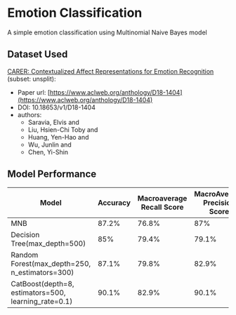 # Emotion Classification
A simple emotion classification using Multinomial Naive Bayes model

## Dataset Used
[CARER: Contextualized Affect Representations for Emotion Recognition](https://huggingface.co/datasets/dair-ai/emotion) (subset: unsplit):
- Paper url: [https://www.aclweb.org/anthology/D18-1404](https://www.aclweb.org/anthology/D18-1404)
- DOI: 10.18653/v1/D18-1404
- authors:
    - Saravia, Elvis  and
    - Liu, Hsien-Chi Toby  and
    - Huang, Yen-Hao  and
    - Wu, Junlin  and
    - Chen, Yi-Shin

## Model Performance
| Model | Accuracy | Macroaverage Recall Score | MacroAverage Precision Score | MacroAverage F1 Score |
|-------|-------|-----------|-------------|-------------|
| MNB | 87.2% | 76.8% | 87% | 80.1% |
| Decision Tree(max_depth=500) | 85% | 79.4% | 79.1% | 79.2% |
| Random Forest(max_depth=250, n_estimators=300) | 87.1% | 79.8% | 82.9% | 81.2% |
| CatBoost(depth=8, estimators=500, learning_rate=0.1) | 90.1% | 82.9% | 90.1% | 90.1% |